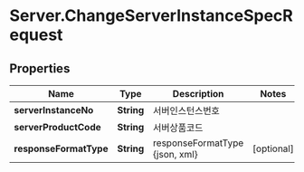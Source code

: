 # Server.ChangeServerInstanceSpecRequest

## Properties
Name | Type | Description | Notes
------------ | ------------- | ------------- | -------------
**serverInstanceNo** | **String** | 서버인스턴스번호 | 
**serverProductCode** | **String** | 서버상품코드 | 
**responseFormatType** | **String** | responseFormatType {json, xml} | [optional] 


